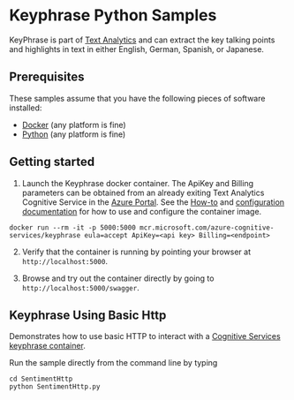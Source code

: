 # Keyphrase Python Samples

KeyPhrase is part of [Text Analytics](https://azure.microsoft.com/services/cognitive-services/text-analytics) and can extract the key talking points and highlights in text in either English, German, Spanish, or Japanese.

## Prerequisites

These samples assume that you have the following pieces of software installed:

* [Docker](https://www.docker.com/products/docker-desktop) (any platform is fine)
* [Python](hhttps://www.python.org/) (any platform is fine)

## Getting started

1. Launch the Keyphrase docker container. The ApiKey and Billing parameters can be obtained from an already exiting Text Analytics Cognitive Service in the [Azure Portal](https://portal.azure.com). See the [How-to](https://go.microsoft.com/fwlink/?linkid=2018654&clcid=0x409) and [configuration documentation](https://go.microsoft.com/fwlink/?linkid=2018592&clcid=0x409) for how to use and configure the container image.

```
docker run --rm -it -p 5000:5000 mcr.microsoft.com/azure-cognitive-services/keyphrase eula=accept ApiKey=<api key> Billing=<endpoint>
```

2. Verify that the container is running by pointing your browser at `http://localhost:5000`.

1. Browse and try out the container directly by going to `http://localhost:5000/swagger`.

## Keyphrase Using Basic Http

Demonstrates how to use basic HTTP to interact with a [Cognitive Services keyphrase container](http://aka.ms/cognitive-services-containers).

Run the sample directly from the command line by typing

```
cd SentimentHttp
python SentimentHttp.py
```
